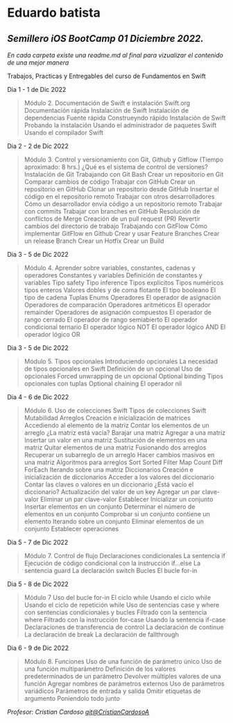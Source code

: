 # Eduardo batista

## *Semillero iOS BootCamp 01 Diciembre 2022.*

*En cada carpeta existe una readme.md al final para vizualizar el contenido de una mejor manera*


Trabajos, Practicas y Entregables del curso de Fundamentos en Swift

Dia 1 - 1 de Dic 2022
  > Módulo 2. Documentación de Swift e instalación Swift.org
      Documentación rápida
      Instalación de Swift
      Instalación de dependencias
      Fuente rápida
      Construeyndo rápido
      Instalación de Swift
      Probando la instalación
      Usando el administrador de paquetes Swift
      Usando el compilador Swift
      
Dia 2 - 2 de Dic 2022
> Módulo 3. Control y versionamiento con Git, Github y Gitflow (Tiempo aproximado: 8 hrs.)
      ¿Qué es el sistema de control de versiones?
      Instalación de Git
      Trabajando con Git Bash
      Crear un repositorio en Git
      Comparar cambios de código
      Trabajar con GitHub
      Crear un repositorio en GitHub
      Clonar un repositorio desde GitHub
      Insertar el código en el repositorio remoto
      Trabajar con otros desarrolladores
      Cómo un desarrollador envía código a un repositorio remoto
      Trabajar con commits
      Trabajar con branches en GitHub
      Resolución de conflictos de Merge
      Creación de un pull request (PR)
      Revertir cambios del directorio de trabajo
      Trabajando con GitFlow
      Cómo implementar GitFlow en Github
      Crear y usar Feature Branches
      Crear un release Branch
      Crear un Hotfix
      Crear un Build
      
Dia 3 - 5 de Dic 2022
> Módulo 4. Aprender sobre variables, constantes, cadenas y operadores Constantes y variables
      Definición de constantes y variables
      Tipo safety
      Tipo inference
      Tipos explícitos
      Tipos numéricos
      tipos enteros
      Valores dobles y de coma flotante
      El tipo booleano
      El tipo de cadena
      Tuplas
      Enums
      Operadores
      El operador de asignación
      Operadores de comparación
      Operadores aritméticos
      El operador remainder
      Operadores de asignación compuestos
      El operador de rango cerrado
      El operador de rango semiabierto
      El operador condicional ternario
      El operador lógico NOT
      El operador lógico AND
      El operador lógico OR
      
Dia 3 - 5 de Dic 2022
> Módulo 5. Tipos opcionales
    Introduciendo opcionales
    La necesidad de tipos opcionales en Swift Definición de un opcional
    Uso de opcionales
    Forced unwrapping de un opcional Optional binding
    Tipos opcionales con tuplas
    Optional chaining
    El operador nil

Dia 4 - 6 de Dic 2022
> Módulo 6. Uso de colecciones Swift Tipos de colecciones Swift Mutabilidad Arreglos
      Creación e inicialización de matrices
      Accediendo al elemento de la matriz
      Contar los elementos de un arreglo
      ¿La matriz está vacía?
       Barajar una matriz
      Agregar a una matriz
      Insertar un valor en una matriz
      Sustitución de elementos en una matriz
      Quitar elementos de una matriz
      Fusionando dos arreglos
      Recuperar un subarreglo de un arreglo
      Hacer cambios masivos en una matriz
      Algoritmos para arreglos
      Sort
      Sorted
      Filter
      Map
      Count
      Diff
      ForEach
      Iterando sobre una matriz
      Diccionarios
      Creación e inicialización de diccionarios
      Acceder a los valores del diccionario
      Contar las claves o valores en un diccionario
      ¿Está vacío el diccionario?
      Actualización del valor de un key
      Agregar un par clave-valor
      Eliminar un par clave-valor
      Establecer
      Inicializar un conjunto
      Insertar elementos en un conjunto
      Determinar el número de elementos en un conjunto
      Comprobar si un conjunto contiene un elemento
      Iterando sobre un conjunto
      Eliminar elementos de un conjunto
      Establecer operaciones
      
Dia 5 - 7 de Dic 2022
> Módulo 7. Control de flujo
    Declaraciones condicionales
    La sentencia if
    Ejecución de código condicional con la instrucción if...else La sentencia guard
    La declaración switch
    Bucles
    El bucle for-in

Dia 5 - 8 de Dic 2022
> Módulo 7 Uso del bucle for-in
      El ciclo while
      Usando el ciclo while
      Usando el ciclo de repetición while
      Uso de sentencias case y where con sentencias condicionales y
      bucles
      Filtrado con la sentencia where
      Filtrado con la instrucción for-case
      Usando la sentencia if-case
      Declaraciones de transferencia de control
      La declaración de continue
      La declaración de break
      La declaración de fallthrough

Dia 6 - 9 de Dic 2022
> Módulo 8. Funciones
    Uso de una función de parámetro único
    Uso de una función multiparámetro
    Definición de los valores predeterminados de un parámetro Devolver múltiples valores de una función
    Agregar nombres de parámetros externos
    Uso de parámetros variádicos
    Parámetros de entrada y salida
    Omitir etiquetas de argumento
    Poniendolo todo junto

*Profesor: Cristian Cardoso [git@CristianCardosoA](https://github.com/CristianCardosoA)*
